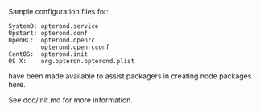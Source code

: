 Sample configuration files for:
```
SystemD: opterond.service
Upstart: opterond.conf
OpenRC:  opterond.openrc
         opterond.openrcconf
CentOS:  opterond.init
OS X:    org.opteron.opterond.plist
```
have been made available to assist packagers in creating node packages here.

See doc/init.md for more information.
